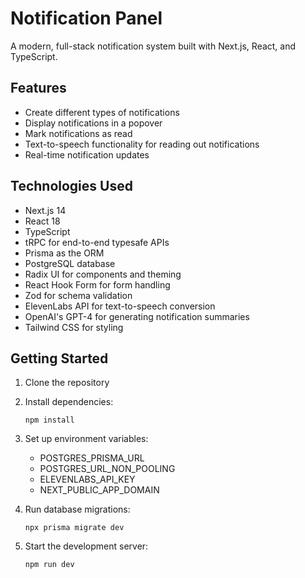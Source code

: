 # Notification Panel

A modern, full-stack notification system built with Next.js, React, and TypeScript.

## Features

- Create different types of notifications
- Display notifications in a popover
- Mark notifications as read
- Text-to-speech functionality for reading out notifications
- Real-time notification updates

## Technologies Used

- Next.js 14
- React 18
- TypeScript
- tRPC for end-to-end typesafe APIs
- Prisma as the ORM
- PostgreSQL database
- Radix UI for components and theming
- React Hook Form for form handling
- Zod for schema validation
- ElevenLabs API for text-to-speech conversion
- OpenAI's GPT-4 for generating notification summaries
- Tailwind CSS for styling

## Getting Started

1. Clone the repository
2. Install dependencies:
   ```
   npm install
   ```
3. Set up environment variables:
   - POSTGRES_PRISMA_URL
   - POSTGRES_URL_NON_POOLING
   - ELEVENLABS_API_KEY
   - NEXT_PUBLIC_APP_DOMAIN

4. Run database migrations:
   ```
   npx prisma migrate dev
   ```
5. Start the development server:
   ```
   npm run dev
   ```
